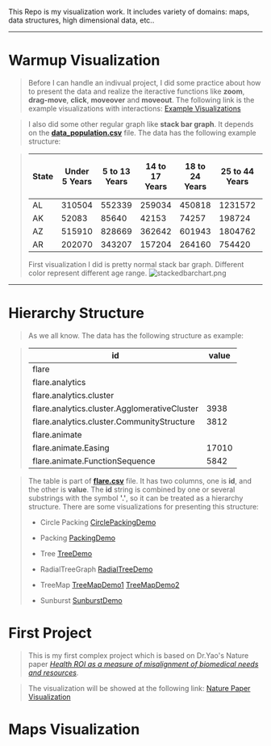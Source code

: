 This Repo is my visualization work. It includes variety of domains: maps, data structures, high dimensional data, etc..

-------------------
Warmup Visualization
=========
>Before I can handle an indivual project, I did some practice about how to present the data and realize the iteractive functions like **zoom**, **drag-move**, **click**, **moveover** and **moveout**. The following link is the example visualizations with interactions:
[Example Visualizations](https://wangku.github.io/Visualizations/Practice/practice.html)

>I also did some other regular graph like **stack bar graph**. It depends on the **[data_population.csv](https://github.com/Wangku/Visualizations/tree/gh-pages/Practice/data_population.csv)** file. The data has the following example structure:

>State|Under 5 Years|5 to 13 Years|14 to 17 Years|18 to 24 Years|25 to 44 Years|45 to 64 Years|65 Years and Over
>-------|------|-------|------|------|------|-------|------
>AL|310504|552339|259034|450818|1231572|1215966|641667
>AK|52083|85640|42153|74257|198724|183159|50277
>AZ|515910|828669|362642|601943|1804762|1523681|862573
>AR|202070|343207|157204|264160|754420|727124|407205
>
>First visualization I did is pretty normal stack bar graph. Different color represent different age range.
![stackedbarchart.png](https://github.com/Wangku/Visualizations/tree/gh-pages/image/stackedbarchart.png)

--------------------

Hierarchy Structure
=========
>As we all know.
>The data has the following structure as example:

> id | value
>------------|------------
>flare |
>flare.analytics|
>flare.analytics.cluster|
>flare.analytics.cluster.AgglomerativeCluster|3938
>flare.analytics.cluster.CommunityStructure	|3812
>flare.animate	|
>flare.animate.Easing	|17010
>flare.animate.FunctionSequence	|5842


>The table is part of **[flare.csv](https://github.com/Wangku/Visualizations/tree/gh-pages/flare.csv)** file. It has two columns, one is **id**, and the other is **value**. The **id** string is combined by one or several substrings with the symbol **'.'**, so it can be treated as a hierarchy structure. There are some visualizations for presenting this structure:
>- Circle Packing [CirclePackingDemo](https://wangku.github.io/Visualizations/TreeStructure/CirclePacking.html)
>
>- Packing     [PackingDemo](https://wangku.github.io/Visualizations/TreeStructure/Packing.html)
>
>- Tree [TreeDemo](https://wangku.github.io/Visualizations/TreeStructure/Tree.html)
>
>- RadialTreeGraph [RadialTreeDemo](https://wangku.github.io/Visualizations/TreeStructure/RadialTreeGraph.html)
>
>- TreeMap [TreeMapDemo1](https://wangku.github.io/Visualizations/TreeStructure/TreeMap.html) [TreeMapDemo2](https://wangku.github.io/Visualizations/TreeStructure/TreeMap_2nd.html)
>
>- Sunburst [SunburstDemo](https://wangku.github.io/Visualizations/TreeStructure/Sunburst.html)
>


First Project
=========
>This is my first complex project which is based on Dr.Yao's Nature paper *[Health ROI as a measure of misalignment of biomedical needs and resources](http://www.nature.com/nbt/journal/v33/n8/full/nbt.3276.html)*.

>The visualization will be showed at the following link:
[Nature Paper Visualization](https://wangku.github.io/Visualizations/1st%20project/test_new.html)

Maps Visualization
=========


